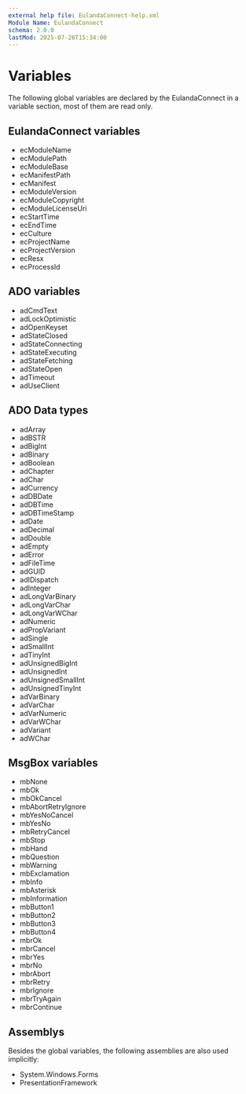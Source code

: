 ```yaml
---
external help file: EulandaConnect-help.xml
Module Name: EulandaConnect
schema: 2.0.0
lastMod: 2025-07-26T15:34:00
---
```


# Variables

The following global variables are declared by the EulandaConnect in a variable section, most of them are read only.

## EulandaConnect variables

- ecModuleName
- ecModulePath
- ecModuleBase
- ecManifestPath
- ecManifest
- ecModuleVersion
- ecModuleCopyright
- ecModuleLicenseUri
- ecStartTime
- ecEndTime
- ecCulture
- ecProjectName
- ecProjectVersion
- ecResx
- ecProcessId

## ADO variables

- adCmdText
- adLockOptimistic
- adOpenKeyset
- adStateClosed
- adStateConnecting
- adStateExecuting
- adStateFetching
- adStateOpen
- adTimeout
- adUseClient

## ADO Data types

- adArray
- adBSTR
- adBigInt
- adBinary
- adBoolean
- adChapter
- adChar
- adCurrency
- adDBDate
- adDBTime
- adDBTimeStamp
- adDate
- adDecimal
- adDouble
- adEmpty
- adError
- adFileTime
- adGUID
- adIDispatch
- adInteger
- adLongVarBinary
- adLongVarChar
- adLongVarWChar
- adNumeric
- adPropVariant
- adSingle
- adSmallInt
- adTinyInt
- adUnsignedBigInt
- adUnsignedInt
- adUnsignedSmallInt
- adUnsignedTinyInt
- adVarBinary
- adVarChar
- adVarNumeric
- adVarWChar
- adVariant
- adWChar

## MsgBox variables

- mbNone
- mbOk
- mbOkCancel
- mbAbortRetryIgnore
- mbYesNoCancel
- mbYesNo
- mbRetryCancel
- mbStop
- mbHand
- mbQuestion
- mbWarning
- mbExclamation
- mbInfo
- mbAsterisk
- mbInformation
- mbButton1
- mbButton2
- mbButton3
- mbButton4
- mbrOk
- mbrCancel
- mbrYes
- mbrNo
- mbrAbort
- mbrRetry
- mbrIgnore
- mbrTryAgain
- mbrContinue

## Assemblys

Besides the global variables, the following assemblies are also used implicitly:

- System.Windows.Forms
- PresentationFramework 


